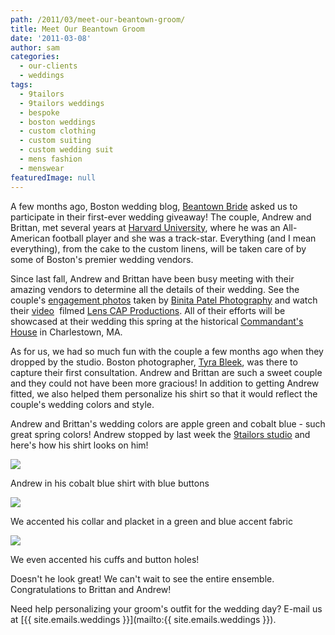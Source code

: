 ```yaml
---
path: /2011/03/meet-our-beantown-groom/
title: Meet Our Beantown Groom
date: '2011-03-08'
author: sam
categories:
  - our-clients
  - weddings
tags:
  - 9tailors
  - 9tailors weddings
  - bespoke
  - boston weddings
  - custom clothing
  - custom suiting
  - custom wedding suit
  - mens fashion
  - menswear
featuredImage: null
---
```

A few months ago, Boston wedding blog, [Beantown Bride](http://beantownbride.com/) asked us to participate in their first-ever wedding giveaway! The couple, Andrew and Brittan, met several years at [Harvard University](http://harvard.edu/), where he was an All-American football player and she was a track-star. Everything (and I mean everything), from the cake to the custom linens, will be taken care of by some of Boston's premier wedding vendors.

Since last fall, Andrew and Brittan have been busy meeting with their amazing vendors to determine all the details of their wedding. See the couple's [engagement photos](http://beantownbride.com/categories/beantown-bride-wedding-giveaway-winners) taken by [Binita Patel Photography](http://www.binitapatelphotography.com/) and watch their [video](http://beantownbride.com/categories/beantown-bride-wedding-giveaway-winners)  filmed [Lens CAP Productions](http://www.lenscapproductions.com/index2.php). All of their efforts will be showcased at their wedding this spring at the historical [Commandant's House](http://www.commandantshouse.com/) in Charlestown, MA.

As for us, we had so much fun with the couple a few months ago when they dropped by the studio. Boston photographer, [Tyra Bleek](http://www.tyrableek.com/boston-wedding-photographer-9tailors-meet-sam-shih/), was there to capture their first consultation. Andrew and Brittan are such a sweet couple and they could not have been more gracious! In addition to getting Andrew fitted, we also helped them personalize his shirt so that it would reflect the couple's wedding colors and style.

Andrew and Brittan's wedding colors are apple green and cobalt blue - such great spring colors! Andrew stopped by last week the [9tailors studio](http://9tailors.com/) and here's how his shirt looks on him!

[![](https://lh4.googleusercontent.com/-G7LVtXNPhKQ/TXVkgfmdd-I/AAAAAAAAItI/5ml-Snwr550/s320/bbride_1.jpg)](https://lh4.googleusercontent.com/-G7LVtXNPhKQ/TXVkgfmdd-I/AAAAAAAAItI/5ml-Snwr550/s1600/bbride_1.jpg)

Andrew in his cobalt blue shirt with blue buttons

[![](https://lh4.googleusercontent.com/-ghhazLpAYBc/TXVkt9Dfj1I/AAAAAAAAItM/YmdaN0oDjzc/s320/bbride_2.jpg)](https://lh4.googleusercontent.com/-ghhazLpAYBc/TXVkt9Dfj1I/AAAAAAAAItM/YmdaN0oDjzc/s1600/bbride_2.jpg)

We accented his collar and placket in a green and blue accent fabric

[![](https://lh5.googleusercontent.com/-7SGUrfTGwAQ/TXVk6wT092I/AAAAAAAAItQ/MaOosBl4cXk/s320/bbride_3.jpg)](https://lh5.googleusercontent.com/-7SGUrfTGwAQ/TXVk6wT092I/AAAAAAAAItQ/MaOosBl4cXk/s1600/bbride_3.jpg)

We even accented his cuffs and button holes!

Doesn't he look great! We can't wait to see the entire ensemble. Congratulations to Brittan and Andrew!

Need help personalizing your groom's outfit for the wedding day? E-mail us at [{{ site.emails.weddings }}](mailto:{{ site.emails.weddings }}).